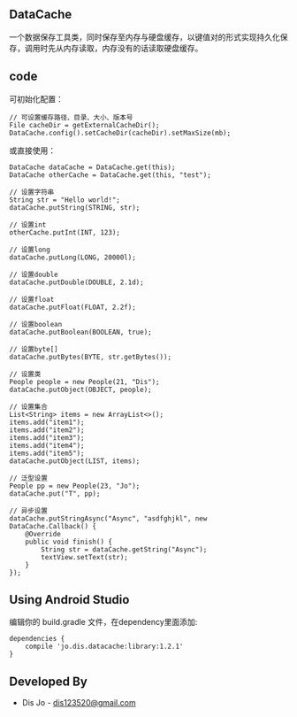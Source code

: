 DataCache
---------

一个数据保存工具类，同时保存至内存与硬盘缓存，以键值对的形式实现持久化保存，调用时先从内存读取，内存没有的话读取硬盘缓存。

code
----

可初始化配置：

 ```
 // 可设置缓存路径、目录、大小、版本号
 File cacheDir = getExternalCacheDir();
 DataCache.config().setCacheDir(cacheDir).setMaxSize(mb);
 ```

或直接使用：

 ```
 DataCache dataCache = DataCache.get(this);
 DataCache otherCache = DataCache.get(this, "test");
 
 // 设置字符串
 String str = "Hello world!";
 dataCache.putString(STRING, str);
 
 // 设置int
 otherCache.putInt(INT, 123);
 
 // 设置long
 dataCache.putLong(LONG, 20000l);
 
 // 设置double
 dataCache.putDouble(DOUBLE, 2.1d);
 
 // 设置float
 dataCache.putFloat(FLOAT, 2.2f);
 
 // 设置boolean
 dataCache.putBoolean(BOOLEAN, true);
 
 // 设置byte[]
 dataCache.putBytes(BYTE, str.getBytes());
 
 // 设置类
 People people = new People(21, "Dis");
 dataCache.putObject(OBJECT, people);
 
 // 设置集合
 List<String> items = new ArrayList<>();
 items.add("item1");
 items.add("item2");
 items.add("item3");
 items.add("item4");
 items.add("item5");
 dataCache.putObject(LIST, items);
 
 // 泛型设置
 People pp = new People(23, "Jo");
 dataCache.put("T", pp);
 
 // 异步设置
 dataCache.putStringAsync("Async", "asdfghjkl", new DataCache.Callback() {
     @Override
     public void finish() {
         String str = dataCache.getString("Async");
         textView.setText(str);
     }
 });
 ```
 
Using Android Studio
--------------------

编辑你的 build.gradle 文件，在dependency里面添加:

```
dependencies {
    compile 'jo.dis.datacache:library:1.2.1'
}
```

Developed By
------------
- Dis Jo - dis123520@gmail.com
 